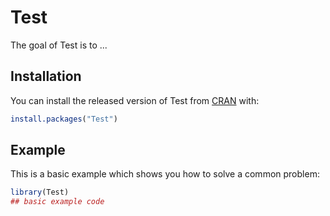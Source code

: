 # Test

<!-- badges: start -->
<!-- badges: end -->

The goal of Test is to ...

## Installation

You can install the released version of Test from [CRAN](https://CRAN.R-project.org) with:

``` r
install.packages("Test")
```

## Example

This is a basic example which shows you how to solve a common problem:

``` r
library(Test)
## basic example code
```

